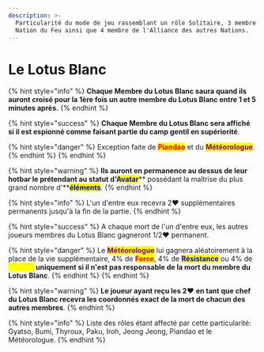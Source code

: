 ```yaml
---
description: >-
  Particularité du mode de jeu rassemblant un rôle Solitaire, 3 membre de la
  Nation du Feu ainsi que 4 membre de l'Alliance des autres Nations.
---
```


# Le Lotus Blanc

{% hint style="info" %}
**Chaque Membre du Lotus Blanc saura quand ils auront croisé pour la 1ère fois un autre membre du Lotus Blanc entre 1 et 5 minutes après.**
{% endhint %}

{% hint style="success" %}
**Chaque Membre du Lotus Blanc sera affiché si il est espionné comme faisant partie du camp gentil en supériorité**.

{% hint style="danger" %}
Exception faite de <mark style="color:red;">**Piandao**</mark> et du <mark style="color:purple;">**Météorologue**</mark>.
{% endhint %}
{% endhint %}

{% hint style="warning" %}
**Ils auront en permanence au dessus de leur hotbar le prétendant au statut d'**<mark style="color:blue;">**Avatar**</mark>** possédant la maîtrise du plus grand nombre d'**<mark style="color:blue;">**éléments**</mark>.
{% endhint %}

{% hint style="info" %}
L'un d'entre eux recevra 2:heart: supplémentaires permanents jusqu'à la fin de la partie.
{% endhint %}

{% hint style="success" %}
A chaque mort de l'un d'entre eux, les autres joueurs membres du Lotus Blanc gagneront 1/2:heart: permanent.

{% hint style="danger" %}
Le <mark style="color:purple;">**Météorologue**</mark> lui gagnera aléatoirement à la place de la vie supplémentaire, 4% de <mark style="color:red;">**Force**</mark>, 4% de <mark style="color:blue;">**Résistance**</mark> ou 4% de <mark style="color:yellow;">**Vitesse**</mark> **uniquement si il n'est pas responsable de la mort du membre du Lotus Blanc**.
{% endhint %}
{% endhint %}

{% hint style="warning" %}
**Le joueur ayant reçu les 2**:heart: **en tant que chef du Lotus Blanc recevra les coordonnés exact de la mort de chacun des autres membres**.
{% endhint %}

{% hint style="info" %}
Liste des rôles étant affecté par cette particularité: Gyatso, Bumi, Thyroux, Paku, Iroh, Jeong Jeong, Piandao et le Météorologue.
{% endhint %}
